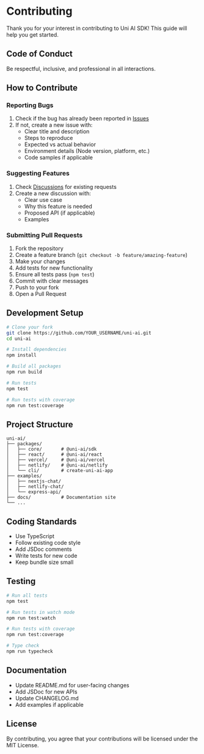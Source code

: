 # Contributing

Thank you for your interest in contributing to Uni AI SDK! This guide will help you get started.

## Code of Conduct

Be respectful, inclusive, and professional in all interactions.

## How to Contribute

### Reporting Bugs

1. Check if the bug has already been reported in [Issues](https://github.com/markdorsi/uni-ai/issues)
2. If not, create a new issue with:
   - Clear title and description
   - Steps to reproduce
   - Expected vs actual behavior
   - Environment details (Node version, platform, etc.)
   - Code samples if applicable

### Suggesting Features

1. Check [Discussions](https://github.com/markdorsi/uni-ai/discussions) for existing requests
2. Create a new discussion with:
   - Clear use case
   - Why this feature is needed
   - Proposed API (if applicable)
   - Examples

### Submitting Pull Requests

1. Fork the repository
2. Create a feature branch (`git checkout -b feature/amazing-feature`)
3. Make your changes
4. Add tests for new functionality
5. Ensure all tests pass (`npm test`)
6. Commit with clear messages
7. Push to your fork
8. Open a Pull Request

## Development Setup

```bash
# Clone your fork
git clone https://github.com/YOUR_USERNAME/uni-ai.git
cd uni-ai

# Install dependencies
npm install

# Build all packages
npm run build

# Run tests
npm test

# Run tests with coverage
npm run test:coverage
```

## Project Structure

```
uni-ai/
├── packages/
│   ├── core/       # @uni-ai/sdk
│   ├── react/      # @uni-ai/react
│   ├── vercel/     # @uni-ai/vercel
│   ├── netlify/    # @uni-ai/netlify
│   └── cli/        # create-uni-ai-app
├── examples/
│   ├── nextjs-chat/
│   ├── netlify-chat/
│   └── express-api/
├── docs/           # Documentation site
└── ...
```

## Coding Standards

- Use TypeScript
- Follow existing code style
- Add JSDoc comments
- Write tests for new code
- Keep bundle size small

## Testing

```bash
# Run all tests
npm test

# Run tests in watch mode
npm run test:watch

# Run tests with coverage
npm run test:coverage

# Type check
npm run typecheck
```

## Documentation

- Update README.md for user-facing changes
- Add JSDoc for new APIs
- Update CHANGELOG.md
- Add examples if applicable

## License

By contributing, you agree that your contributions will be licensed under the MIT License.
